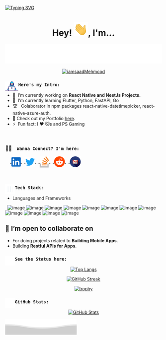 [![Typing SVG](https://readme-typing-svg.demolab.com?font=Jura&weight=600&size=40&duration=2000&pause=4000&color=6CC644&background=FFFFFF00&width=1450&height=70&lines=Commit+may+not+be+visible!+But+don't+worry%2C+I+write+code+every+day.+%F0%9F%92%9A)](https://git.io/typing-svg)



<div align="center">
  <h1> Hey! <img  alt="reddit" width="45px" src="https://raw.githubusercontent.com/iamsaadMehmood/iamsaadMehmood/main/gifs/hy.gif"/>,  I'm...</h1>
  <p>
    <a href="https://iamsaadmehmood.com">
      <img src = "https://raw.githubusercontent.com/iamsaadMehmood/iamsaadMehmood/main/MyName.svg">
      <p align="middle"> <img src="https://komarev.com/ghpvc/?username=iamsaadMehmood&label=Profile%20views&color=db7093&style=plastic"   alt="iamsaadMehmood" /> </p>
    </a>
  </p>
</div>

### <img align="left" src="https://raw.githubusercontent.com/iamsaadMehmood/iamsaadMehmood/main/gifs/developer.gif" height="31px" /> `Here's my Intro:`
- 🔭 &nbsp;I’m currently working on <b>React Native and NestJs Projects.</b>
- 🌱 &nbsp;I’m currently learning Flutter, Python, FastAPI, Go
- 🏆 &nbsp; Colaborator in npm packages react-native-datetimepicker, react-native-azure-auth.
- 🔖 Check out my Portfolio <a href ="https://iamsaadmehmood.com/" target="_blank" >here</a>.
- ⚡ &nbsp;Fun fact: I :heart: :cat:s and PS Gaming
<br/>

### 🤝🏻 &ensp;  `Wanna Connect? I'm here:`

&nbsp;&nbsp;&nbsp;&nbsp;<a href="https://www.linkedin.com/in/iamsaadMehmood/">
  <img align="center" alt="LinkedIn" width="30px" src="https://raw.githubusercontent.com/iamsaadMehmood/iamsaadMehmood/main/assets/linkedin.svg" />
</a>
&nbsp;&nbsp;<a href="https://twitter.com/iamsaadMehmood">
  <img align="center" alt="Twitter" width="30px" src="https://raw.githubusercontent.com/iamsaadMehmood/iamsaadMehmood/main/assets/twitter.svg"/>
</a>
&nbsp;&nbsp;<a href="https://stackoverflow.com/users/16981415/saad-mehmood">
  <img align="center" alt="stack overflow" width="30px" src="https://raw.githubusercontent.com/iamsaadMehmood/iamsaadMehmood/main/assets/stack-overflow.svg"/>
</a>
&nbsp;&nbsp;<a href="https://www.reddit.com/user/real_warriorex">
  <img align="center" alt="reddit" width="35px" src="https://raw.githubusercontent.com/iamsaadMehmood/iamsaadMehmood/main/assets/reddit.svg"/>
</a>
&nbsp;&nbsp;<a href="mailto:saad.mahmood.904@gmail.com">
  <img align="center" alt="gmail" width="35px" src="https://raw.githubusercontent.com/iamsaadMehmood/iamsaadMehmood/main/assets/gmail.svg"/>
</a>

<br /> 

<!-- Tech Stack -- Starts -->
### <img align="left" src="https://raw.githubusercontent.com/iamsaadMehmood/iamsaadMehmood/main/gifs/techStack.gif" height="31px"> `Tech Stack:`

- Languages and Frameworks

<div gap='4 4'>
  
  &ensp;![image](https://img.shields.io/badge/JavaScript-000000?style=for-the-badge&logo=javascript&logoColor=F7DF1E)
  ![image](https://img.shields.io/badge/TypeScript-000000?style=for-the-badge&logo=typescript&logoColor=blue)
  ![image](https://img.shields.io/badge/React-000000?style=for-the-badge&logo=react&logoColor=blue)
  ![image](https://img.shields.io/badge/React_Native-000000?style=for-the-badge&logo=react&logoColor=blue)
  ![image](https://img.shields.io/badge/Node.JS-000000?style=for-the-badge&logo=node.js&logoColor=026e00)
  ![image](https://img.shields.io/badge/Nest.js-000000?style=for-the-badge&logo=nestjs&logoColor=ea2845)
  ![image](https://img.shields.io/badge/Flutter-000000?style=for-the-badge&logo=Flutter&logoColor=4285F4)
  ![image](https://img.shields.io/badge/Dart-000000?style=for-the-badge&logo=dart&logoColor=00599C)
  ![image](https://img.shields.io/badge/Python-000000?style=for-the-badge&logo=python&logoColor=white)
  ![image](https://img.shields.io/badge/FastAPI-000000?style=for-the-badge&logo=fastapi&logoColor=009688)
  ![image](https://img.shields.io/badge/Firebase-000000?style=for-the-badge&logo=firebase&logoColor=F57C00)
  ![image](https://img.shields.io/badge/POSTMAN-000000?style=for-the-badge&logo=postman&logoColor=white)
  
</div>


<!-- - Cloud and Hosting services

  ![image](https://img.shields.io/badge/Google_Cloud-4285F4?style=for-the-badge&logo=google-cloud&logoColor=white)
  ![image](https://img.shields.io/badge/netlify-000000?style=for-the-badge&logo=netlify&logoColor=31c9c9)

- Backend Frameworks

  ![image](https://img.shields.io/badge/Nest.js-000000?style=for-the-badge&logo=nestjs&logoColor=red)
  ![image](https://img.shields.io/badge/Express.js-000000?style=for-the-badge&logo=express&logoColor=white)

- Database

  <img alt="Firebase" src ="https://img.shields.io/badge/Firebase-%2307405e.svg?&style=for-the-badge&logo=firebase&logoColor=white"/>
  <img alt="MongoDB" src ="https://img.shields.io/badge/MongoDB-4EA94B?style=for-the-badge&logo=mongodb&logoColor=white"/>
-->
 ## 👯 I’m open to collaborate on

- For doing projects related to **Building Mobile Apps**.
- Building **Restful APIs for Apps**. 

### <img align="left" src="https://raw.githubusercontent.com/iamsaadMehmood/iamsaadMehmood/main/gifs/graphUp.gif" height="31px"> `See the Status here:`

<div align="center">

[![Top Langs](https://github-readme-stats.vercel.app/api/top-langs/?username=iamsaadMehmood&layout=compact&theme=vision-friendly-dark)](https://github.com/iamsaadMehmood/github-readme-stats)

[![GitHub Streak](https://streak-stats.demolab.com?user=iamsaadMehmood&theme=radical&short_numbers=true&card_width=494&card_height=200)](https://git.io/streak-stats)



[![trophy](https://github-profile-trophy.vercel.app/?username=iamsaadMehmood&theme=gruvbox)](https://github.com/iamsaadMehmood/github-profile-trophy)

</div>

### <img align="left" src="https://raw.githubusercontent.com/iamsaadMehmood/iamsaadMehmood/main/gifs/graphUp.gif" height="31px"> `GitHub Stats:`

<div align="center">

[![GitHub Stats](https://github-readme-stats.vercel.app/api?username=iamsaadMehmood&show_icons=true&theme=vision-friendly-dark)](https://github.com/anuraghazra/github-readme-stats)

</div>
<!--<p align="center"> <img src="https://github-readme-stats.vercel.app/api?username=iamsaadMehmood&show_icons=true&theme=vision-friendly-dark" alt="github stats" />
-->


<a href="https://iamsaadmehmood.com/">
  <img align="middle" src = "https://raw.githubusercontent.com/iamsaadMehmood/iamsaadMehmood/main/assets/bottomFooter.svg">
</a>
